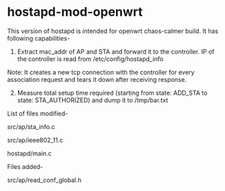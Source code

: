 # hostapd-mod-openwrt
This version of hostapd is intended for openwrt chaos-calmer build.
It has following capabilities-

1. Extract mac_addr of AP and STA and forward it to the controller. IP of the controller is read from /etc/config/hostapd_info

Note: It creates a new tcp connection with the controller for every association request and tears it down after receiving response.

2. Measure total setup time required (starting from state: ADD_STA  to state: STA_AUTHORIZED) and dump it to /tmp/bar.txt


List of files modified-

src/ap/sta_info.c 

src/ap/ieee802_11.c 

hostapd/main.c

Files added-

src/ap/read_conf_global.h
